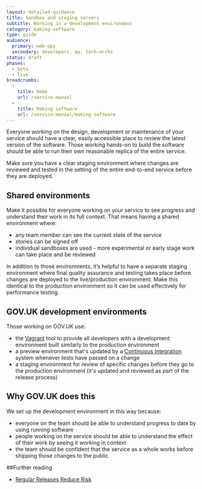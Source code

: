 ```yaml
---
layout: detailed-guidance
title: Sandbox and staging servers
subtitle: Working in a development environment
category: making-software
type: guide
audience:
  primary: web-ops
  secondary: developers, qa, tech-archs
status: draft
phases:
  - beta
  - live
breadcrumbs:
  -
    title: Home
    url: /service-manual
  -
    title: Making software
    url: /service-manual/making-software
---
```


Everyone working on the design, development or maintenance of your service should have a clear, easily accessible place to review the latest version of the software. Those working hands-on to build the software should be able to run their own reasonable replica of the entire service.

Make sure you have a clear staging environment where changes are reviewed and tested in the setting of the entire end-to-end service before they are deployed.

## Shared environments

Make it possible for everyone working on your service to see progress and understand their work in its full context. That means having a shared environment where:

* any team member can see the current state of the service
* stories can be signed off
* individual sandboxes are used - more experimental or early stage work can take place and be reviewed

In addition to those environments, it’s helpful to have a separate staging environment where final quality assurance and testing takes place before changes are deployed to the live/production environment. Make this identical to the production environment so it can be used effectively for performance testing.

## GOV.UK development environments

Those working on GOV.UK use:

* the [Vagrant](https://www.vagrantup.com/) tool to provide all developers with a development environment built similarly to the production environment
* a preview environment that's updated by a [Continuous Integration](https://en.wikipedia.org/wiki/Continuous_integration) system whenever tests have passed on a change
* a staging environment for review of specific changes before they go to the production environment (it's updated and reviewed as part of the release process)

## Why GOV.UK does this

We set up the development environment in this way because:

* everyone on the team should be able to understand progress to date by using running software
* people working on the service should be able to understand the effect of their work by seeing it working in context
* the team should be confident that the service as a whole works before shipping those changes to the public

##Further reading
* [Regular Releases Reduce Risk](https://gds.blog.gov.uk/2012/11/02/regular-releases-reduce-risk/)
